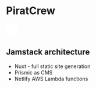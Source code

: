# PiratCrew


![](https://github.com/MartCube/PiratCrew/blob/master/static/favicon.png?raw=true)



## Jamstack architecture

- Nuxt - full static site generation
- Prismic as CMS
- Netlify AWS Lambda functions


